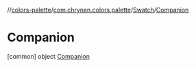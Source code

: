 //[colors-palette](../../../../index.md)/[com.chrynan.colors.palette](../../index.md)/[Swatch](../index.md)/[Companion](index.md)



# Companion  
 [common] object [Companion](index.md)   

